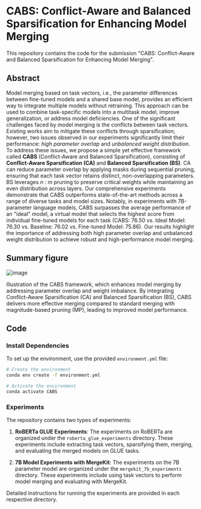 # CABS: Conflict-Aware and Balanced Sparsification for Enhancing Model Merging

This repository contains the code for the submission "CABS: Conflict-Aware and Balanced Sparsification for Enhancing Model Merging".

## Abstract

Model merging based on task vectors, i.e., the parameter differences between fine-tuned models and a shared base model, provides an efficient way to integrate multiple models without retraining. This approach can be used to combine task-specific models into a multitask model, improve generalization, or address model deficiencies. One of the significant challenges faced by model merging is the conflicts between task vectors. Existing works aim to mitigate these conflicts through sparsification; however, two issues observed in our experiments significantly limit their performance: *high parameter overlap* and *unbalanced weight distribution*.
To address these issues, we propose a simple yet effective framework called **CABS** (Conflict-Aware and Balanced Sparsification), consisting of **Conflict-Aware Sparsification (CA)** and **Balanced Sparsification (BS)**. CA can reduce parameter overlap by applying masks during sequential pruning, ensuring that each task vector retains distinct, non-overlapping parameters. BS leverages $n$ : $m$ pruning to preserve critical weights while maintaining an even distribution across layers. Our comprehensive experiments demonstrate that CABS outperforms state-of-the-art methods across a range of diverse tasks and model sizes. Notably, in experiments with 7B-parameter language models, CABS surpasses the average performance of an "ideal" model, a virtual model that selects the highest score from individual fine-tuned models for each task (CABS: 76.50 vs. Ideal Model: 76.30 vs. Baseline: 76.02 vs. Fine-tuned Model: 75.86). Our results highlight the importance of addressing both high parameter overlap and unbalanced weight distribution to achieve robust and high-performance model merging.

## Summary figure

![image](https://github.com/user-attachments/assets/9ef9e2bf-d8b3-4a53-bbfc-6fb00f40dcf8)

Illustration of the CABS framework, which enhances model merging by addressing parameter overlap and weight imbalance. By integrating Conflict-Aware Sparsification (CA) and Balanced Sparsification (BS), CABS delivers more effective merging compared to standard merging with magnitude-based pruning (MP), leading to improved model performance.

## Code

### Install Dependencies

To set up the environment, use the provided `environment.yml` file:

```bash
# Create the environment
conda env create -f environment.yml

# Activate the environment
conda activate CABS
```

### Experiments

The repository contains two types of experiments:

1. **RoBERTa GLUE Experiments**: The experiments on RoBERTa are organized under the `roberta_glue_experiments` directory. These experiments include extracting task vectors, sparsifying them, merging, and evaluating the merged models on GLUE tasks.

2. **7B Model Experiments with MergeKit**: The experiments on the 7B parameter model are organized under the `mergekit_7b_experiments` directory. These experiments include using task vectors to perform model merging and evaluating with MergeKit.

Detailed instructions for running the experiments are provided in each respective directory.
